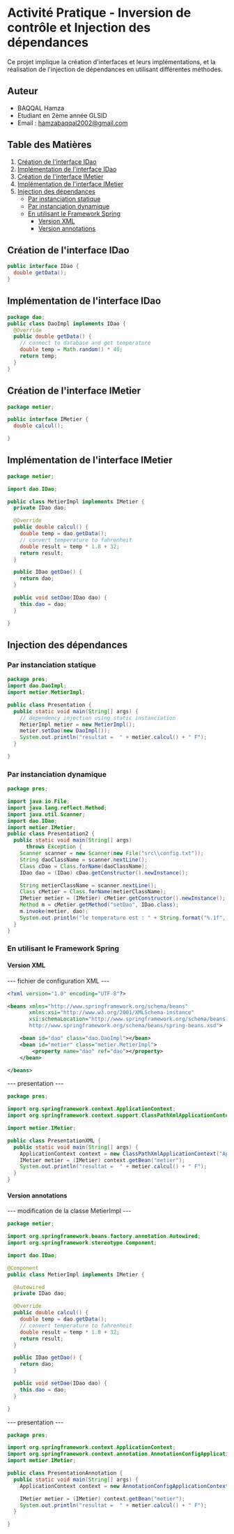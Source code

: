 # Activité Pratique - Inversion de contrôle et Injection des dépendances

Ce projet implique la création d'interfaces et leurs implémentations, et la réalisation de l'injection de dépendances en utilisant différentes méthodes.

## Auteur

- BAQQAL Hamza
- Etudiant en 2ème année GLSID
- Email : hamzabaqqal2002@gmail.com

## Table des Matières

1. [Création de l'interface IDao](#création-de-linterface-idao)
2. [Implémentation de l'interface IDao](#implémentation-de-linterface-idao)
3. [Création de l'interface IMetier](#création-de-linterface-imetier)
4. [Implémentation de l'interface IMetier](#implémentation-de-linterface-imetier)
5. [Injection des dépendances](#injection-des-dépendances)
   - [Par instanciation statique](#par-instantiation-statique)
   - [Par instanciation dynamique](#par-instantiation-dynamique)
   - [En utilisant le Framework Spring](#en-utilisant-le-framework-spring)
     - [Version XML](#version-xml)
     - [Version annotations](#version-annotations)

## Création de l'interface IDao

```java
public interface IDao {
  double getData();
}
```

## Implémentation de l'interface IDao

```java
package dao;
public class DaoImpl implements IDao {
  @Override
  public double getData() {
    // connect to database and get temperature
    double temp = Math.random() * 40;
    return temp;
  }
}
```

## Création de l'interface IMetier

```java
package metier;

public interface IMetier {
  double calcul();

}
```

## Implémentation de l'interface IMetier

```java
package metier;

import dao.IDao;

public class MetierImpl implements IMetier {
  private IDao dao;

  @Override
  public double calcul() {
    double temp = dao.getData();
    // convert temperature to fahrenheit
    double result = temp * 1.8 + 32;
    return result;
  }

  public IDao getDao() {
    return dao;
  }

  public void setDao(IDao dao) {
    this.dao = dao;
  }

}
```

## Injection des dépendances

### Par instanciation statique

```java
package pres;
import dao.DaoImpl;
import metier.MetierImpl;

public class Presentation {
  public static void main(String[] args) {
    // dependency injection using static instanciation
    MetierImpl metier = new MetierImpl();
    metier.setDao(new DaoImpl());
    System.out.println("resultat =  " + metier.calcul() + " F");
  }

}
```

### Par instanciation dynamique

```java
package pres;

import java.io.File;
import java.lang.reflect.Method;
import java.util.Scanner;
import dao.IDao;
import metier.IMetier;
public class Presentation2 {
  public static void main(String[] args)
      throws Exception {
    Scanner scanner = new Scanner(new File("src\\config.txt"));
    String daoClassName = scanner.nextLine();
    Class cDao = Class.forName(daoClassName);
    IDao dao = (IDao) cDao.getConstructor().newInstance();

    String metierClassName = scanner.nextLine();
    Class cMetier = Class.forName(metierClassName);
    IMetier metier = (IMetier) cMetier.getConstructor().newInstance();
    Method m = cMetier.getMethod("setDao", IDao.class);
    m.invoke(metier, dao);
    System.out.println("le temperature est : " + String.format("%.1f", metier.calcul()) + " F");
  }
}
```

### En utilisant le Framework Spring

#### Version XML

--- fichier de configuration XML ---

```xml
<?xml version="1.0" encoding="UTF-8"?>

<beans xmlns="http://www.springframework.org/schema/beans"
       xmlns:xsi="http://www.w3.org/2001/XMLSchema-instance"
       xsi:schemaLocation="http://www.springframework.org/schema/beans
       http://www.springframework.org/schema/beans/spring-beans.xsd">

    <bean id="dao" class="dao.DaoImpl"></bean>
    <bean id="metier" class="metier.MetierImpl">
        <property name="dao" ref="dao"></property>
    </bean>

</beans>
```

--- presentation ---

```java
package pres;

import org.springframework.context.ApplicationContext;
import org.springframework.context.support.ClassPathXmlApplicationContext;

import metier.IMetier;

public class PresentationXML {
  public static void main(String[] args) {
    ApplicationContext context = new ClassPathXmlApplicationContext("ApplicationContext.xml");
    IMetier metier = (IMetier) context.getBean("metier");
    System.out.println("resultat =  " + metier.calcul() + " F");
  }
}
```

#### Version annotations

--- modification de la classe MetierImpl ---

```java
package metier;

import org.springframework.beans.factory.annotation.Autowired;
import org.springframework.stereotype.Component;

import dao.IDao;

@Component
public class MetierImpl implements IMetier {

  @Autowired
  private IDao dao;

  @Override
  public double calcul() {
    double temp = dao.getData();
    // convert temperature to fahrenheit
    double result = temp * 1.8 + 32;
    return result;
  }

  public IDao getDao() {
    return dao;
  }

  public void setDao(IDao dao) {
    this.dao = dao;
  }

}
```

--- presentation ---

```java
package pres;

import org.springframework.context.ApplicationContext;
import org.springframework.context.annotation.AnnotationConfigApplicationContext;
import metier.IMetier;

public class PresentationAnnotation {
  public static void main(String[] args) {
    ApplicationContext context = new AnnotationConfigApplicationContext("dao", "metier");

    IMetier metier = (IMetier) context.getBean("metier");
    System.out.println("resultat =  " + metier.calcul() + " F");
  }

}
```
